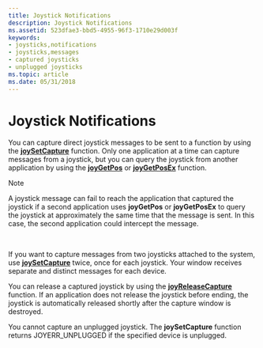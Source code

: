 ```yaml
---
title: Joystick Notifications
description: Joystick Notifications
ms.assetid: 523dfae3-bbd5-4955-96f3-1710e29d003f
keywords:
- joysticks,notifications
- joysticks,messages
- captured joysticks
- unplugged joysticks
ms.topic: article
ms.date: 05/31/2018
---
```


# Joystick Notifications

You can capture direct joystick messages to be sent to a function by using the [**joySetCapture**](https://msdn.microsoft.com/library/Dd757114(v=VS.85).aspx) function. Only one application at a time can capture messages from a joystick, but you can query the joystick from another application by using the [**joyGetPos**](https://msdn.microsoft.com/library/Dd757107(v=VS.85).aspx) or [**joyGetPosEx**](https://msdn.microsoft.com/library/Dd757108(v=VS.85).aspx) function.

> [!Note]  
> A joystick message can fail to reach the application that captured the joystick if a second application uses **joyGetPos** or **joyGetPosEx** to query the joystick at approximately the same time that the message is sent. In this case, the second application could intercept the message.

 

If you want to capture messages from two joysticks attached to the system, use [**joySetCapture**](https://msdn.microsoft.com/library/Dd757114(v=VS.85).aspx) twice, once for each joystick. Your window receives separate and distinct messages for each device.

You can release a captured joystick by using the [**joyReleaseCapture**](https://msdn.microsoft.com/library/Dd757113(v=VS.85).aspx) function. If an application does not release the joystick before ending, the joystick is automatically released shortly after the capture window is destroyed.

You cannot capture an unplugged joystick. The **joySetCapture** function returns JOYERR\_UNPLUGGED if the specified device is unplugged.

 

 




